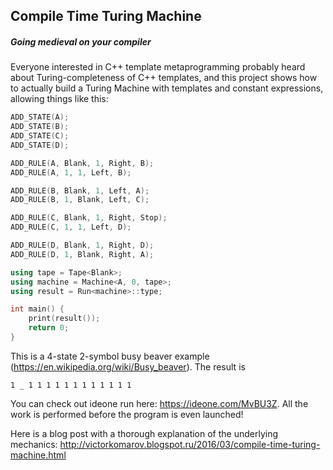 ## Compile Time Turing Machine
##### Going medieval on your compiler

Everyone interested in C++ template metaprogramming probably heard about Turing-completeness of C++ templates, and this project shows how to actually build a Turing Machine with templates and constant expressions, allowing things like this:

```cpp
ADD_STATE(A);
ADD_STATE(B);
ADD_STATE(C);
ADD_STATE(D);

ADD_RULE(A, Blank, 1, Right, B);
ADD_RULE(A, 1, 1, Left, B);

ADD_RULE(B, Blank, 1, Left, A);
ADD_RULE(B, 1, Blank, Left, C);

ADD_RULE(C, Blank, 1, Right, Stop);
ADD_RULE(C, 1, 1, Left, D);

ADD_RULE(D, Blank, 1, Right, D);
ADD_RULE(D, 1, Blank, Right, A);

using tape = Tape<Blank>;
using machine = Machine<A, 0, tape>;
using result = Run<machine>::type;

int main() {
    print(result());
    return 0;
}
```

This is a 4-state 2-symbol busy beaver example (https://en.wikipedia.org/wiki/Busy_beaver). The result is
```
1 _ 1 1 1 1 1 1 1 1 1 1 1 1 
```

You can check out ideone run here: https://ideone.com/MvBU3Z. All the work is performed before the program is even launched!

Here is a blog post with a thorough explanation of the underlying mechanics: http://victorkomarov.blogspot.ru/2016/03/compile-time-turing-machine.html
